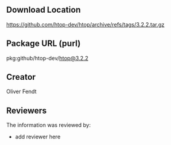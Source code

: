 ## Download Location

https://github.com/htop-dev/htop/archive/refs/tags/3.2.2.tar.gz

## Package URL (purl)

pkg:github/htop-dev/htop@3.2.2

## Creator

Oliver Fendt

## Reviewers

The information was reviewed by:

* add reviewer here

